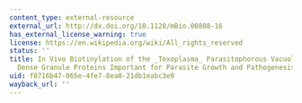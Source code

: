 ```yaml
---
content_type: external-resource
external_url: http://dx.doi.org/10.1128/mBio.00808-16
has_external_license_warning: true
license: https://en.wikipedia.org/wiki/All_rights_reserved
status: ''
title: In Vivo Biotinylation of the _Toxoplasma_ Parasitophorous Vacuole Reveals Novel
  Dense Granule Proteins Important for Parasite Growth and Pathogenesis
uid: f8716b47-065e-4fe7-8ea0-21db1eabc3e9
wayback_url: ''
---
```

